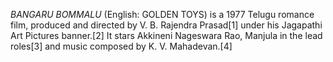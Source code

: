 _BANGARU BOMMALU_ (English: GOLDEN TOYS) is a 1977 Telugu romance film, produced and directed by V. B. Rajendra Prasad[1] under his Jagapathi Art Pictures banner.[2] It stars Akkineni Nageswara Rao, Manjula in the lead roles[3] and music composed by K. V. Mahadevan.[4]
